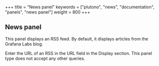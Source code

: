 +++
title = "News panel"
keywords = ["plutono", "news", "documentation", "panels", "news panel"]
weight = 800
+++

## News panel

This panel displays an RSS feed. By default, it displays articles from the Grafana Labs blog.

Enter the URL of an RSS in the URL field in the Display section. This panel type does not accept any other queries.
